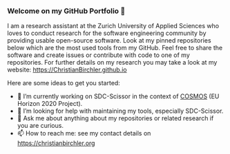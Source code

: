 ### Welcome on my GitHub Portfolio 👋
I am a research assistant at the Zurich University of Applied Sciences who loves to conduct research for the software engineering community by providing usable open-source software. Look at my pinned repositories below which are the most used tools from my GitHub. Feel free to share the software and create issues or contribute with code to one of my repositories. For further details on my research you may take a look at my website: https://ChristianBirchler.github.io

Here are some ideas to get you started:

- 🔭 I’m currently working on SDC-Scissor in the context of [COSMOS](https://www.cosmos-devops.org/) (EU Horizon 2020 Project).
- 🤔 I’m looking for help with maintaining my tools, especially SDC-Scissor.
- 💬 Ask me about anything about my repositories or related research if you are curious.
- 📫 How to reach me: see my contact details on https://christianbirchler.org
